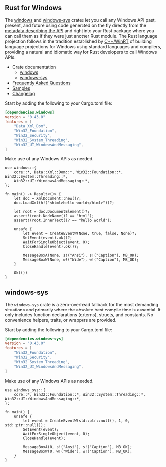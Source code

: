 ## Rust for Windows

The [windows](https://crates.io/crates/windows) and [windows-sys](https://crates.io/crates/windows-sys) crates let you call any Windows API past, present, and future using code generated on the fly directly from the [metadata describing the API](https://github.com/microsoft/windows-rs/tree/master/crates/libs/metadata/default) and right into your Rust package where you can call them as if they were just another Rust module. The Rust language projection follows in the tradition established by [C++/WinRT](https://github.com/microsoft/cppwinrt) of building language projections for Windows using standard languages and compilers, providing a natural and idiomatic way for Rust developers to call Windows APIs.

* Crate documentation
    * [windows](https://microsoft.github.io/windows-docs-rs/)
    * [windows-sys](https://docs.rs/windows-sys)
* [Frequently Asked Questions](https://github.com/microsoft/windows-rs/tree/master/docs/FAQ.md)
* [Samples](https://github.com/microsoft/windows-rs/tree/0.43.0/crates/samples)
* [Changelog](https://github.com/microsoft/windows-rs/releases)

Start by adding the following to your Cargo.toml file:

```toml
[dependencies.windows]
version = "0.43.0"
features = [
    "Data_Xml_Dom",
    "Win32_Foundation",
    "Win32_Security",
    "Win32_System_Threading",
    "Win32_UI_WindowsAndMessaging",
]
```

Make use of any Windows APIs as needed.

```rust,no_run
use windows::{
    core::*, Data::Xml::Dom::*, Win32::Foundation::*, Win32::System::Threading::*,
    Win32::UI::WindowsAndMessaging::*,
};

fn main() -> Result<()> {
    let doc = XmlDocument::new()?;
    doc.LoadXml(h!("<html>hello world</html>"))?;

    let root = doc.DocumentElement()?;
    assert!(root.NodeName()? == "html");
    assert!(root.InnerText()? == "hello world");

    unsafe {
        let event = CreateEventW(None, true, false, None)?;
        SetEvent(event).ok()?;
        WaitForSingleObject(event, 0);
        CloseHandle(event).ok()?;

        MessageBoxA(None, s!("Ansi"), s!("Caption"), MB_OK);
        MessageBoxW(None, w!("Wide"), w!("Caption"), MB_OK);
    }

    Ok(())
}
```

## windows-sys

The `windows-sys` crate is a zero-overhead fallback for the most demanding situations and primarily where the absolute best compile time is essential. It only includes function declarations (externs), structs, and constants. No convenience helpers, traits, or wrappers are provided.

Start by adding the following to your Cargo.toml file:

```toml
[dependencies.windows-sys]
version = "0.43.0"
features = [
    "Win32_Foundation",
    "Win32_Security",
    "Win32_System_Threading",
    "Win32_UI_WindowsAndMessaging",
]
```

Make use of any Windows APIs as needed.

```rust,no_run
use windows_sys::{
    core::*, Win32::Foundation::*, Win32::System::Threading::*, Win32::UI::WindowsAndMessaging::*,
};

fn main() {
    unsafe {
        let event = CreateEventW(std::ptr::null(), 1, 0, std::ptr::null());
        SetEvent(event);
        WaitForSingleObject(event, 0);
        CloseHandle(event);

        MessageBoxA(0, s!("Ansi"), s!("Caption"), MB_OK);
        MessageBoxW(0, w!("Wide"), w!("Caption"), MB_OK);
    }
}
```
